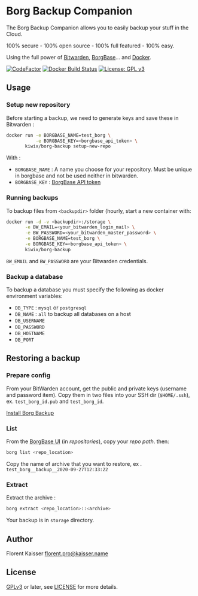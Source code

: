 # Borg Backup Companion

The Borg Backup Companion allows you to easily backup your stuff in the Cloud.

100% secure - 100% open source - 100% full featured - 100% easy.

Using the full power of [Bitwarden](https://bitwarden.com),
[BorgBase](https://borgbase.com)... and [Docker](https://docker.com).

[![CodeFactor](https://www.codefactor.io/repository/github/kiwix/borg-backup/badge)](https://www.codefactor.io/repository/github/kiwix/borg-backup/)
[![Docker Build Status](https://img.shields.io/docker/cloud/build/kiwix/borg-backup)](https://hub.docker.com/r/kiwix/borg-backup)
[![License: GPL v3](https://img.shields.io/badge/License-GPLv3-blue.svg)](https://www.gnu.org/licenses/gpl-3.0)

## Usage

### Setup new repository

Before starting a backup, we need to generate keys and save these in Bitwarden :

```bash
docker run -e BORGBASE_NAME=test_borg \
           -e BORGBASE_KEY=<borgbase_api_token> \
       kiwix/borg-backup setup-new-repo
```

With :

- `BORGBASE_NAME` : A name you choose for your repository. Must be unique in borgbase and not be used neither in bitwarden.
- `BORGBASE_KEY` : [BorgBase API token](https://www.borgbase.com/account?tab=2)

### Running backups

To backup files from `<backupdir>` folder (hourly, start a new container with:

```bash
docker run -d -v <backupdir>:/storage \
       -e BW_EMAIL=<your_bitwarden_login_mail> \
       -e BW_PASSWORD=<your_bitwarden_master_password> \
       -e BORGBASE_NAME=test_borg \
       -e BORGBASE_KEY=<borgbase_api_token> \
       kiwix/borg-backup
```

`BW_EMAIL` and `BW_PASSWORD` are your Bitwarden credentials.

### Backup a database

To backup a database you must specify the following as docker environment variables:

- `DB_TYPE` : `mysql` or `postgresql`
- `DB_NAME` : `all` to backup all databases on a host
- `DB_USERNAME`
- `DB_PASSWORD`
- `DB_HOSTNAME`
- `DB_PORT`

## Restoring a backup

### Prepare config

From your BitWarden account, get the public and private keys (username and password item).
Copy them in two files into your SSH dir (`$HOME/.ssh`), ex. `test_borg_id.pub` and `test_borg_id`.

[Install Borg Backup](https://borgbackup.readthedocs.io/en/stable/installation.html)


### List

From the [BorgBase UI](https://www.borgbase.com/repositories) (in *repositories*), copy your *repo path*. then:

```bash
borg list <repo_location>
```

Copy the name of archive that you want to restore, ex . `test_borg__backup__2020-09-27T12:33:22`

### Extract

Extract the archive :

```bash
borg extract <repo_location>::<archive>
```

Your backup is in `storage` directory.

## Author

Florent Kaisser <florent.pro@kaisser.name>


## License

[GPLv3](https://www.gnu.org/licenses/gpl-3.0) or later, see
[LICENSE](LICENSE) for more details.

